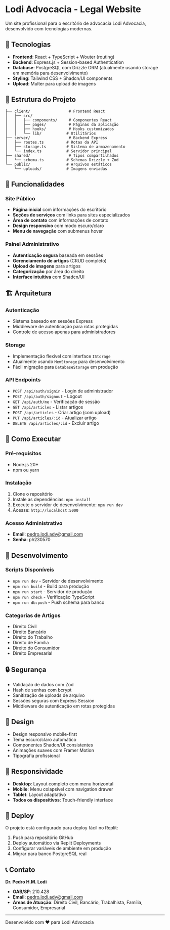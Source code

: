 # Lodi Advocacia - Legal Website

Um site profissional para o escritório de advocacia Lodi Advocacia, desenvolvido com tecnologias modernas.

## 🚀 Tecnologias

- **Frontend**: React + TypeScript + Wouter (routing)
- **Backend**: Express.js + Session-based Authentication
- **Database**: PostgreSQL com Drizzle ORM (atualmente usando storage em memória para desenvolvimento)
- **Styling**: Tailwind CSS + Shadcn/UI components
- **Upload**: Multer para upload de imagens

## 📁 Estrutura do Projeto

```
├── client/                 # Frontend React
│   ├── src/
│   │   ├── components/     # Componentes React
│   │   ├── pages/          # Páginas da aplicação
│   │   ├── hooks/          # Hooks customizados
│   │   └── lib/           # Utilitários
├── server/                 # Backend Express
│   ├── routes.ts          # Rotas da API
│   ├── storage.ts         # Sistema de armazenamento
│   └── index.ts           # Servidor principal
├── shared/                 # Tipos compartilhados
│   └── schema.ts          # Schemas Drizzle + Zod
└── public/                # Arquivos estáticos
    └── uploads/           # Imagens enviadas
```

## 🔧 Funcionalidades

### Site Público
- **Página inicial** com informações do escritório
- **Seções de serviços** com links para sites especializados
- **Área de contato** com informações de contato
- **Design responsivo** com modo escuro/claro
- **Menu de navegação** com submenus hover

### Painel Administrativo
- **Autenticação segura** baseada em sessões
- **Gerenciamento de artigos** (CRUD completo)
- **Upload de imagens** para artigos
- **Categorização** por área do direito
- **Interface intuitiva** com Shadcn/UI

## 🏗️ Arquitetura

### Autenticação
- Sistema baseado em sessões Express
- Middleware de autenticação para rotas protegidas
- Controle de acesso apenas para administradores

### Storage
- Implementação flexível com interface `IStorage`
- Atualmente usando `MemStorage` para desenvolvimento
- Fácil migração para `DatabaseStorage` em produção

### API Endpoints
- `POST /api/auth/signin` - Login de administrador
- `POST /api/auth/signout` - Logout
- `GET /api/auth/me` - Verificação de sessão
- `GET /api/articles` - Listar artigos
- `POST /api/articles` - Criar artigo (com upload)
- `PUT /api/articles/:id` - Atualizar artigo
- `DELETE /api/articles/:id` - Excluir artigo

## 🚀 Como Executar

### Pré-requisitos
- Node.js 20+
- npm ou yarn

### Instalação
1. Clone o repositório
2. Instale as dependências: `npm install`
3. Execute o servidor de desenvolvimento: `npm run dev`
4. Acesse: `http://localhost:5000`

### Acesso Administrativo
- **Email**: pedro.lodi.adv@gmail.com
- **Senha**: ph230570

## 📝 Desenvolvimento

### Scripts Disponíveis
- `npm run dev` - Servidor de desenvolvimento
- `npm run build` - Build para produção
- `npm run start` - Servidor de produção
- `npm run check` - Verificação TypeScript
- `npm run db:push` - Push schema para banco

### Categorias de Artigos
- Direito Civil
- Direito Bancário
- Direito do Trabalho
- Direito de Família
- Direito do Consumidor
- Direito Empresarial

## 🔒 Segurança

- Validação de dados com Zod
- Hash de senhas com bcrypt
- Sanitização de uploads de arquivo
- Sessões seguras com Express Session
- Middleware de autenticação em rotas protegidas

## 🎨 Design

- Design responsivo mobile-first
- Tema escuro/claro automático
- Componentes Shadcn/UI consistentes
- Animações suaves com Framer Motion
- Tipografia profissional

## 📱 Responsividade

- **Desktop**: Layout completo com menu horizontal
- **Mobile**: Menu colapsível com navigation drawer
- **Tablet**: Layout adaptativo
- **Todos os dispositivos**: Touch-friendly interface

## 🚀 Deploy

O projeto está configurado para deploy fácil no Replit:
1. Push para repositório GitHub
2. Deploy automático via Replit Deployments
3. Configurar variáveis de ambiente em produção
4. Migrar para banco PostgreSQL real

## 📞 Contato

**Dr. Pedro H.M. Lodi**
- **OAB/SP**: 210.428
- **Email**: pedro.lodi.adv@gmail.com
- **Áreas de Atuação**: Direito Civil, Bancário, Trabalhista, Família, Consumidor, Empresarial

---

Desenvolvido com ❤️ para Lodi Advocacia